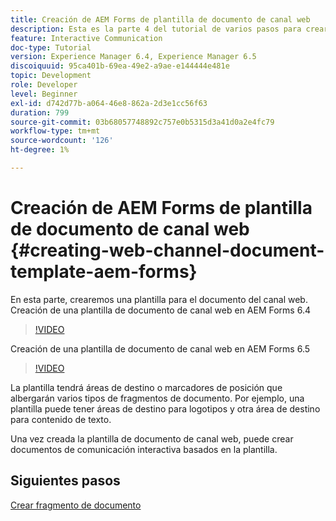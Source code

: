 ```yaml
---
title: Creación de AEM Forms de plantilla de documento de canal web
description: Esta es la parte 4 del tutorial de varios pasos para crear su primer documento de comunicaciones interactivas. En esta parte, crearemos una plantilla para el documento del canal web.
feature: Interactive Communication
doc-type: Tutorial
version: Experience Manager 6.4, Experience Manager 6.5
discoiquuid: 95ca401b-69ea-49e2-a9ae-e144444e481e
topic: Development
role: Developer
level: Beginner
exl-id: d742d77b-a064-46e8-862a-2d3e1cc56f63
duration: 799
source-git-commit: 03b68057748892c757e0b5315d3a41d0a2e4fc79
workflow-type: tm+mt
source-wordcount: '126'
ht-degree: 1%

---
```


# Creación de AEM Forms de plantilla de documento de canal web {#creating-web-channel-document-template-aem-forms}

En esta parte, crearemos una plantilla para el documento del canal web.
Creación de una plantilla de documento de canal web en AEM Forms 6.4
>[!VIDEO](https://video.tv.adobe.com/v/22342?quality=12&learn=on)

Creación de una plantilla de documento de canal web en AEM Forms 6.5
>[!VIDEO](https://video.tv.adobe.com/v/34442?quality=12&learn=on&captions=spa)

La plantilla tendrá áreas de destino o marcadores de posición que albergarán varios tipos de fragmentos de documento. Por ejemplo, una plantilla puede tener áreas de destino para logotipos y otra área de destino para contenido de texto.

Una vez creada la plantilla de documento de canal web, puede crear documentos de comunicación interactiva basados en la plantilla.

## Siguientes pasos

[Crear fragmento de documento](./partfive.md)
